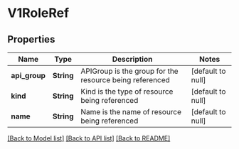 # V1RoleRef

## Properties
Name | Type | Description | Notes
------------ | ------------- | ------------- | -------------
**api_group** | **String** | APIGroup is the group for the resource being referenced | [default to null]
**kind** | **String** | Kind is the type of resource being referenced | [default to null]
**name** | **String** | Name is the name of resource being referenced | [default to null]

[[Back to Model list]](../README.md#documentation-for-models) [[Back to API list]](../README.md#documentation-for-api-endpoints) [[Back to README]](../README.md)


